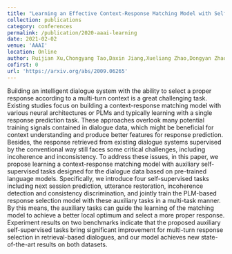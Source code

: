 ```yaml
---
title: "Learning an Effective Context-Response Matching Model with Self-Supervised Tasks for Retrieval-based Dialogues"
collection: publications
category: conferences
permalink: /publication/2020-aaai-learning
date: 2021-02-02
venue: 'AAAI'
location: Online
author: Ruijian Xu,Chongyang Tao,Daxin Jiang,Xueliang Zhao,Dongyan Zhao,Rui Yan
cofirst: 0
url: 'https://arxiv.org/abs/2009.06265'
---
```


Building an intelligent dialogue system with the ability to select a proper response according to a multi-turn context is a great challenging task. Existing studies focus on building a context-response matching model with various neural architectures or PLMs and typically learning with a single response prediction task. These approaches overlook many potential training signals contained in dialogue data, which might be beneficial for context understanding and produce better features for response prediction. Besides, the response retrieved from existing dialogue systems supervised by the conventional way still faces some critical challenges, including incoherence and inconsistency. To address these issues, in this paper, we propose learning a context-response matching model with auxiliary self-supervised tasks designed for the dialogue data based on pre-trained language models. Specifically, we introduce four self-supervised tasks including next session prediction, utterance restoration, incoherence detection and consistency discrimination, and jointly train the PLM-based response selection model with these auxiliary tasks in a multi-task manner. By this means, the auxiliary tasks can guide the learning of the matching model to achieve a better local optimum and select a more proper response. Experiment results on two benchmarks indicate that the proposed auxiliary self-supervised tasks bring significant improvement for multi-turn response selection in retrieval-based dialogues, and our model achieves new state-of-the-art results on both datasets.